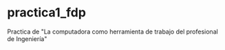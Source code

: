 # practica1_fdp
Practica de "La computadora como herramienta de trabajo del profesional de Ingeniería"
